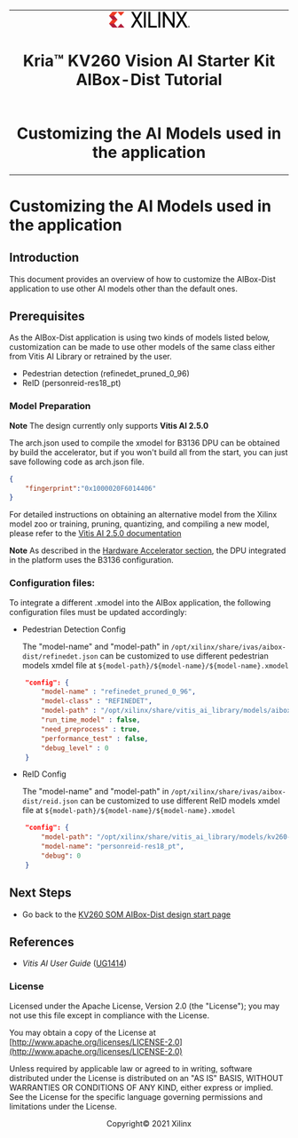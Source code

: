 ﻿<table class="sphinxhide">
 <tr>
   <td align="center"><img src="../../media/xilinx-logo.png" width="30%"/><h1>Kria&trade; KV260 Vision AI Starter Kit<br>AIBox-Dist Tutorial</h1>
   </td>
 </tr>
 <tr>
 <td align="center"><h1>Customizing the AI Models used in the application</h1>

 </td>
 </tr>
</table>

# Customizing the AI Models used in the application

## Introduction

This document provides an overview of how to customize the AIBox-Dist application to use other AI models other than the default ones.

## Prerequisites

As the AIBox-Dist application is using two kinds of models listed below, customization can be made to use other models of the same class either from Vitis AI Library or retrained by the user.

 * Pedestrian detection (refinedet_pruned_0_96)
 * ReID (personreid-res18_pt)


### Model Preparation

**Note** The design currently only supports  **Vitis AI 2.5.0**

The arch.json used to compile the xmodel for B3136 DPU can be obtained by build the accelerator, but if you won't build all from the start, you can just save following code as arch.json file.

```json
{
    "fingerprint":"0x1000020F6014406"
}
```

For detailed instructions on obtaining an alternative model from the Xilinx model zoo or training, pruning, quantizing, and compiling a new model, please refer to the [Vitis AI 2.5.0 documentation](https://www.xilinx.com/support/documentation/sw_manuals/vitis_ai/1_4/ug1414-vitis-ai.pdf)

**Note** As described in the [Hardware Accelerator section](hw_arch_accel_aib.md), the DPU integrated in the platform uses the B3136 configuration.

### Configuration files:

To integrate a different .xmodel into the AIBox application, the following configuration files must be updated accordingly:

* Pedestrian Detection Config

   The "model-name" and "model-path" in `/opt/xilinx/share/ivas/aibox-dist/refinedet.json` can be customized to use different pedestrian models xmdel file at `${model-path}/${model-name}/${model-name}.xmodel `

```json
    "config": {
        "model-name" : "refinedet_pruned_0_96",
        "model-class" : "REFINEDET",
        "model-path" : "/opt/xilinx/share/vitis_ai_library/models/aibox-dist",
        "run_time_model" : false,
        "need_preprocess" : true,
        "performance_test" : false,
        "debug_level" : 0
    }
```

* ReID Config

   The "model-name" and "model-path" in `/opt/xilinx/share/ivas/aibox-dist/reid.json` can be customized to use different ReID models xmdel file at `${model-path}/${model-name}/${model-name}.xmodel `

```json
    "config": {
        "model-path": "/opt/xilinx/share/vitis_ai_library/models/kv260-aibox-dist/",
        "model-name": "personreid-res18_pt",
        "debug": 0
    }
```
## Next Steps
* Go back to the [KV260 SOM AIBox-Dist design start page](../aibox-dist_landing)

## References
* *Vitis AI User Guide* ([UG1414](https://www.xilinx.com/support/documentation/sw_manuals/vitis_ai/2_5/ug1414-vitis-ai.pdf))

### License

Licensed under the Apache License, Version 2.0 (the "License"); you may not use this file except in compliance with the License.

You may obtain a copy of the License at
[http://www.apache.org/licenses/LICENSE-2.0](http://www.apache.org/licenses/LICENSE-2.0)

Unless required by applicable law or agreed to in writing, software distributed under the License is distributed on an "AS IS" BASIS, WITHOUT WARRANTIES OR CONDITIONS OF ANY KIND, either express or implied. See the License for the specific language governing permissions and limitations under the License.

<p align="center">Copyright&copy; 2021 Xilinx</p>
